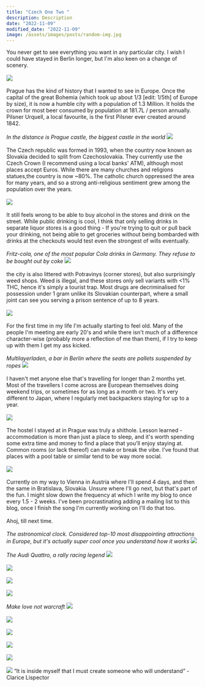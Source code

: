 ```yaml
---
title: "Czech One Two "
description: Description
date: "2022-11-09"
modified_date: "2022-11-09"
image: /assets/images/posts/random-img.jpg
---
```

You never get to see everything you want in any particular city. I wish I could have stayed in Berlin longer, but I'm also keen on a change of scenery.
\
\
![](/assets/images/posts/post-07/appartments.jpg)
\
\
Prague has the kind of history that I wanted to see in Europe. Once the capital of the great Bohemia (which took up about 1/3 [edit: 1/5th] of Europe by size), it is now a humble city with a population of 1.3 Million. It holds the crown for most beer consumed by population at 181.7L / person annually. Pilsner Urquell, a local favourite, is the first Pilsner ever created around 1842.
\
\
*In the distance is Prague castle, the biggest castle in the world*
![](/assets/images/posts/post-07/castle.jpg)
\
\
The Czech republic was formed in 1993, when the country now known as Slovakia decided to split from Czechoslovakia. They currently use the Czech Crown (I recommend using a local banks' ATM), although most places accept Euros. While there are many churches and religions statues,the country is now ~80%. The catholic church oppressed the area for many years, and so a strong anti-religious sentiment grew among the population over the years.
\
\
![](/assets/images/posts/post-07/prague-02.jpg)
\
\
It still feels wrong to be able to buy alcohol in the stores and drink on the street. While public drinking is cool, I think that only selling drinks in separate liquor stores is a good thing - If you're trying to quit or pull back your drinking, not being able to get groceries without being bombarded with drinks at the checkouts would test even the strongest of wills eventually.
\
\
*Fritz-cola, one of the most popular Cola drinks in Germany. They refuse to be bought out by coke*
![](/assets/images/posts/post-07/cola.jpg)
\
\
the city is also littered with Potravinys (corner stores), but also surprisingly weed shops. Weed is illegal, and these stores only sell variants with <1% THC, hence it's simply a tourist trap. Most drugs are decriminalised for possession under 1 gram unlike its Slovakian counterpart, where a small joint can see you serving a prison sentence of up to 8 years.
\
\
![](/assets/images/posts/post-07/weed.jpg)
\
\
For the first time in my life I'm actually starting to feel old. Many of the people I'm meeting are early 20's and while there isn't much of a difference character-wise (probably more a reflection of me than them), if I try to keep up with them I get my ass kicked.
\
\
*Multilayerladen, a bar in Berlin where the seats are pallets suspended by ropes*
![](/assets/images/posts/post-07/bar.jpg)
\
\
I haven't met anyone else that's travelling for longer than 2 months yet. Most of the travellers I come across are European themselves doing weekend trips, or sometimes for as long as a month or two. It's very different to Japan, where I regularly met backpackers staying for up to a year.
\
\
![](/assets/images/posts/post-07/kebab.jpg)
\
\
The hostel I stayed at in Prague was truly a shithole. Lesson learned - accommodation is more than just a place to sleep, and it's worth spending some extra time and money to find a place that you'll enjoy staying at. Common rooms (or lack thereof) can make or break the vibe. I've found that places with a pool table or similar tend to be way more social.
\
\
![](/assets/images/posts/post-07/bad.jpg)
\
\
Currently on my way to Vienna in Austria where I'll spend 4 days, and then the same in Bratislava, Slovakia. Unsure where I'll go next, but that's part of the fun. I might slow down the frequency at which I write my blog to once every 1.5 - 2 weeks. I've been procrastinating adding a mailing list to this blog, once I finish the song I'm currently working on I'll do that too.
\
\
Ahoj, till next time.
\
\
*The astronomical clock. Considered top-10 most disappointing attractions in Europe, but it's actually super cool once you understand how it works*
![](/assets/images/posts/post-07/clock.jpg)
\
\
*The Audi Quattro, a rally racing legend*
![](/assets/images/posts/post-07/car.jpg)
\
\
![](/assets/images/posts/post-07/ferry.jpg)
\
\
![](/assets/images/posts/post-07/mask.jpg)
\
\
![](/assets/images/posts/post-07/bag.jpg)
\
\
*Make love not warcraft*
![](/assets/images/posts/post-07/painting.jpg)
\
\
![](/assets/images/posts/post-07/prague-01.jpg)
\
\
![](/assets/images/posts/post-07/prague-03.jpg)
\
\
![](/assets/images/posts/post-07/prague-04.jpg)
\
\
![](/assets/images/posts/post-07/wall.jpg)
\
\
![](/assets/images/posts/post-07/dimitra.jpeg)
“It is inside myself that I must create someone who will understand” - Clarice Lispector
